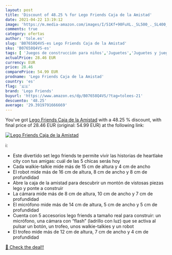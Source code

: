 ```yaml
---
layout: post
title: 'Discount of 48.25 % for Lego Friends Caja de la Amistad'
date: 2021-04-22 13:19:12
image: 'https://m.media-amazon.com/images/I/51Kf+90FuXL._SL500_._SL400_.jpg'
comments: true
category: ofertas
author: 'tole.es'
slug: 'B07658Q4VS-es Lego Friends Caja de la Amistad'
sku: 'B07658Q4VS-es'
tags: [ 'Juegos de construcción para niños','Juguetes','Juguetes y juegos','lego','lego friends', ]
actualPrice: 28.46 EUR
currency: EUR
price: 28.46
comparePrice: 54.99 EUR
prodname: 'Lego Friends Caja de la Amistad'
country: 'es'
flag: '🇪🇸'
brand: 'Lego Friends'
buyurl: 'https://www.amazon.es/dp/B07658Q4VS/?tag=tolees-21'
descuento: '48.25'
average: '29.3919791666669'
---
```


You've got [Lego Friends Caja de la Amistad](https://www.amazon.es/dp/B07658Q4VS/?tag=tolees-21) with a  48.25 % discount, with final price of 28.46 EUR (original: 54.99 EUR) at the following link:

[![Lego Friends Caja de la Amistad](https://m.media-amazon.com/images/I/51Kf+90FuXL._SL500_._SL400_.jpg)](https://www.amazon.es/dp/B07658Q4VS/?tag=tolees-21)

ℹ️:

- Este divertido set lego friends te permite vivir las historias de heartlake city con tus amigas: cuál de las 5 chicas serás hoy
- Cada walkie-talkie mide más de 15 cm de altura y 4 cm de ancho
- El robot mide más de 16 cm de altura, 8 cm de ancho y 8 cm de profundidad
- Abre la caja de la amistad para descubrir un montón de vistosas piezas lego y ponte a construir
- La cámara mide más de 8 cm de altura, 10 cm de ancho y 7 cm de profundidad
- El micrófono mide más de 14 cm de altura, 5 cm de ancho y 5 cm de profundidad
- Cuenta con 5 accesorios lego friends a tamaño real para construir: un micrófono, una cámara con “flash” (ladrillo con luz) que se activa al pulsar un botón, un trofeo, unos walkie-talkies y un robot
- El trofeo mide más de 12 cm de altura, 7 cm de ancho y 4 cm de profundidad

[🛒 Check the deal!!](https://www.amazon.es/dp/B07658Q4VS/?tag=tolees-21)
